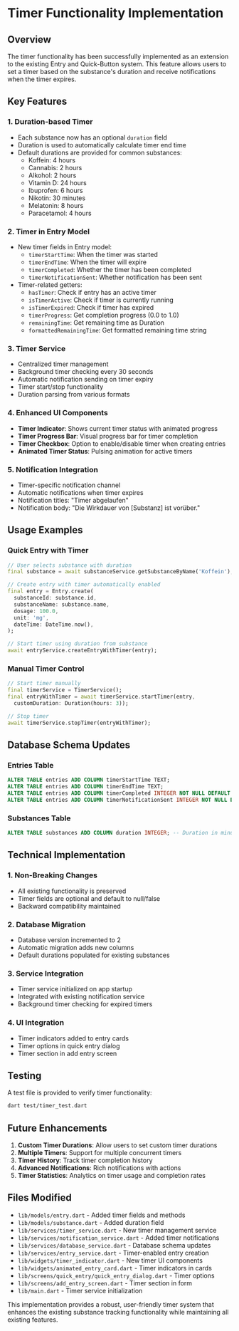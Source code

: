 # Timer Functionality Implementation

## Overview
The timer functionality has been successfully implemented as an extension to the existing Entry and Quick-Button system. This feature allows users to set a timer based on the substance's duration and receive notifications when the timer expires.

## Key Features

### 1. **Duration-based Timer**
- Each substance now has an optional `duration` field
- Duration is used to automatically calculate timer end time
- Default durations are provided for common substances:
  - Koffein: 4 hours
  - Cannabis: 2 hours
  - Alkohol: 2 hours
  - Vitamin D: 24 hours
  - Ibuprofen: 6 hours
  - Nikotin: 30 minutes
  - Melatonin: 8 hours
  - Paracetamol: 4 hours

### 2. **Timer in Entry Model**
- New timer fields in Entry model:
  - `timerStartTime`: When the timer was started
  - `timerEndTime`: When the timer will expire
  - `timerCompleted`: Whether the timer has been completed
  - `timerNotificationSent`: Whether notification has been sent
- Timer-related getters:
  - `hasTimer`: Check if entry has an active timer
  - `isTimerActive`: Check if timer is currently running
  - `isTimerExpired`: Check if timer has expired
  - `timerProgress`: Get completion progress (0.0 to 1.0)
  - `remainingTime`: Get remaining time as Duration
  - `formattedRemainingTime`: Get formatted remaining time string

### 3. **Timer Service**
- Centralized timer management
- Background timer checking every 30 seconds
- Automatic notification sending on timer expiry
- Timer start/stop functionality
- Duration parsing from various formats

### 4. **Enhanced UI Components**
- **Timer Indicator**: Shows current timer status with animated progress
- **Timer Progress Bar**: Visual progress bar for timer completion
- **Timer Checkbox**: Option to enable/disable timer when creating entries
- **Animated Timer Status**: Pulsing animation for active timers

### 5. **Notification Integration**
- Timer-specific notification channel
- Automatic notifications when timer expires
- Notification titles: "Timer abgelaufen"
- Notification body: "Die Wirkdauer von [Substanz] ist vorüber."

## Usage Examples

### Quick Entry with Timer
```dart
// User selects substance with duration
final substance = await substanceService.getSubstanceByName('Koffein');

// Create entry with timer automatically enabled
final entry = Entry.create(
  substanceId: substance.id,
  substanceName: substance.name,
  dosage: 100.0,
  unit: 'mg',
  dateTime: DateTime.now(),
);

// Start timer using duration from substance
await entryService.createEntryWithTimer(entry);
```

### Manual Timer Control
```dart
// Start timer manually
final timerService = TimerService();
final entryWithTimer = await timerService.startTimer(entry, 
  customDuration: Duration(hours: 3));

// Stop timer
await timerService.stopTimer(entryWithTimer);
```

## Database Schema Updates

### Entries Table
```sql
ALTER TABLE entries ADD COLUMN timerStartTime TEXT;
ALTER TABLE entries ADD COLUMN timerEndTime TEXT;
ALTER TABLE entries ADD COLUMN timerCompleted INTEGER NOT NULL DEFAULT 0;
ALTER TABLE entries ADD COLUMN timerNotificationSent INTEGER NOT NULL DEFAULT 0;
```

### Substances Table
```sql
ALTER TABLE substances ADD COLUMN duration INTEGER; -- Duration in minutes
```

## Technical Implementation

### 1. **Non-Breaking Changes**
- All existing functionality is preserved
- Timer fields are optional and default to null/false
- Backward compatibility maintained

### 2. **Database Migration**
- Database version incremented to 2
- Automatic migration adds new columns
- Default durations populated for existing substances

### 3. **Service Integration**
- Timer service initialized on app startup
- Integrated with existing notification service
- Background timer checking for expired timers

### 4. **UI Integration**
- Timer indicators added to entry cards
- Timer options in quick entry dialog
- Timer section in add entry screen

## Testing

A test file is provided to verify timer functionality:
```bash
dart test/timer_test.dart
```

## Future Enhancements

1. **Custom Timer Durations**: Allow users to set custom timer durations
2. **Multiple Timers**: Support for multiple concurrent timers
3. **Timer History**: Track timer completion history
4. **Advanced Notifications**: Rich notifications with actions
5. **Timer Statistics**: Analytics on timer usage and completion rates

## Files Modified

- `lib/models/entry.dart` - Added timer fields and methods
- `lib/models/substance.dart` - Added duration field
- `lib/services/timer_service.dart` - New timer management service
- `lib/services/notification_service.dart` - Added timer notifications
- `lib/services/database_service.dart` - Database schema updates
- `lib/services/entry_service.dart` - Timer-enabled entry creation
- `lib/widgets/timer_indicator.dart` - New timer UI components
- `lib/widgets/animated_entry_card.dart` - Timer indicators in cards
- `lib/screens/quick_entry/quick_entry_dialog.dart` - Timer options
- `lib/screens/add_entry_screen.dart` - Timer section in form
- `lib/main.dart` - Timer service initialization

This implementation provides a robust, user-friendly timer system that enhances the existing substance tracking functionality while maintaining all existing features.